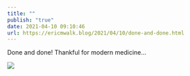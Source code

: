 ```yaml
---
title: ""
publish: "true"
date: 2021-04-10 09:10:46
url: https://ericmwalk.blog/2021/04/10/done-and-done.html
---
```


Done and done! Thankful for modern medicine...

![](https://ericmwalk.blog/uploads/2021/60bc40c994.jpg)